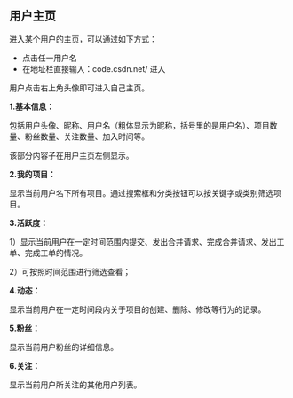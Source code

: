 ## 用户主页

进入某个用户的主页，可以通过如下方式：
- 点击任一用户名
- 在地址栏直接输入：code.csdn.net/<CSDN id> 进入

用户点击右上角头像即可进入自己主页。

**1.基本信息：**

包括用户头像、昵称、用户名（粗体显示为昵称，括号里的是用户名）、项目数量、粉丝数量、关注数量、加入时间等。

该部分内容子在用户主页左侧显示。

**2.我的项目：**

显示当前用户名下所有项目。通过搜索框和分类按钮可以按关键字或类别筛选项目。

**3.活跃度：**

1）显示当前用户在一定时间范围内提交、发出合并请求、完成合并请求、发出工单、完成工单的情况。

2）可按照时间范围进行筛选查看；


**4.动态：**

显示当前用户在一定时间段内关于项目的创建、删除、修改等行为的记录。

**5.粉丝：**

显示当前用户粉丝的详细信息。

**6.关注：**

显示当前用户所关注的其他用户列表。

